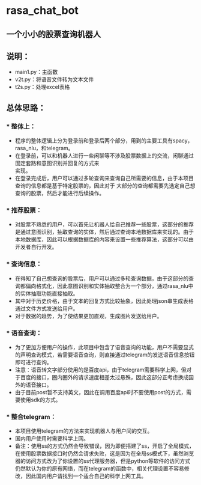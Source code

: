 # rasa_chat_bot
## 一个小小的股票查询机器人<br> 
## 说明：
* main1.py：主函数<br> 
* v2t.py：将语音文件转为文本文件<br> 
* t2s.py：处理excel表格<br> 
## 总体思路：<br> 
### * 整体上：
  * 程序的整体逻辑上分为登录前和登录后两个部分，用到的主要工具有spacy，rasa_nlu，和telegram。<br> 
  * 在登录前，可以和机器人进行一些闲聊等不涉及股票数据上的交流，闲聊通过固定套路和意图识别并回复的方式来<br> 
  实现。<br> 
  * 在登录完成后，用户可以通过多轮查询来查询自己所需要的信息，由于本项目查询的信息都是基于特定股票的，因此对于
  大部分的查询都需要先选定自己想查询的股票，然后才能进行后续操作。<br>
### * 推荐股票：
  * 对股票不熟悉的用户，可以首先让机器人给自己推荐一些股票，这部分的推荐是通过意图识别，抽取查询的实体，然后通过查询本地数据库来实现的。由于本地数据库，因此可以根据数据库的内容来设置一些推荐算法，这部分可以由开发者自行开发。<br> 
### * 查询信息：
  * 在得知了自己想查询的股票后，用户可以通过多轮查询数据，由于这部分的查询都偏向格式化，因此意图识别和实体抽取整合为一个部分，通过rasa_nlu中的实体抽取功能直接抽取。<br> 
  * 其中对于历史价格，由于文本的回复方式比较抽象，因此处理json串生成表格通过文件方式发送给用户。<br> 
  * 对于数据的趋势，为了使结果更加直观，生成图片发送给用户。<br> 
### * 语音查询：
  * 为了更加方便用户的操作，此项目中包含了语音查询的功能，用户不需要显式的声明查询模式，若需要语音查询，则直接通过telegram的发送语音信息按钮即可进行查询。<br> 
  * 注意：语音转文字部分使用的是百度api，由于telegram需要科学上网，但对于百度的接口，圈内圈外的请求速度相差太过悬殊，因此这部分正考虑换成国外的语音接口。<br> 
  * 由于目前post暂不支持英文，因此在调用百度api时不要使用post的方式，需要使用sdk的方式。<br> 
### * 整合telegram：
  * 本项目使用telegram的方法来实现机器人与用户间的交互。
  * 国内用户使用时需要科学上网。
  * 备注：使用ss的方式仍然会导致错误，因为即便搭建了ss，开启了全局模式，在使用股票数据接口时仍然会请求失败，这是因为在全局ss模式下，虽然浏览器的访问方式改为了你设置的ss代理服务器，但是python等软件的访问方式仍然默认为你的原有网络，而在telegram的函数中，相关代理设置不容易修改，因此国内用户请找到一个适合自己的科学上网工具。
